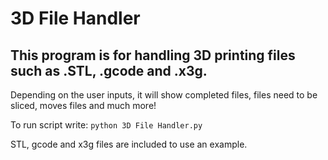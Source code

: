 # 3D File Handler

## This program is for handling 3D printing files such as .STL, .gcode and .x3g.

Depending on the user inputs, it will show completed files, files need to be sliced,
moves files and much more!

To run script write: `python 3D File Handler.py`


STL, gcode and x3g files are included to use an example.
